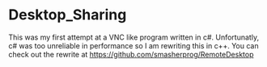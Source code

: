 Desktop_Sharing
===============

This was my first attempt at a VNC like program written in c#. Unfortunatly, c# was too unreliable in performance so I am rewriting this in c++.
You can check out the rewrite at https://github.com/smasherprog/RemoteDesktop
